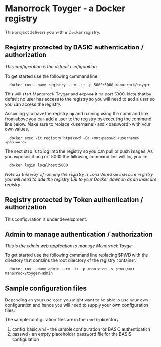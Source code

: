# Manorrock Toyger - a Docker registry

This project delivers you with a Docker registry.

## Registry protected by BASIC authentication / authorization

_This configuration is the default configuration_

To get started use the following command line:

```shell
  docker run --name registry --rm -it -p 5000:5000 manorrock/toyger
```

This will start Manorrock Toyger and expose it on port 5000. Note that by
default no user has access to the registry so you will need to add a user so you
can access the registry.

Assuming you have the registry up and running using the command line from above
you can add a user to the registry by executing the command line below. Make 
sure to replace &lt;username> and &lt;password> with your own values.

```
  docker exec -it registry htpasswd -Bb /mnt/passwd <username> <password>
```

The next step is to log into the registry so you can pull or push images. As you
exposed it on port 5000 the following command line will log you in:

```shell
  docker login localhost:5000
```

_Note as this way of running the registry is considered an insecure registry you
will need to add the registry URI to your Docker daemon as an insecure registry_

## Registry protected by Token authentication / authorization

This configuration is under development.

## Admin to manage authentication / authorization

_This is the admin web application to manage Manorrock Toyger_

To get started use the following command line replacing $PWD with the directory
that contains the root directory of the registry container.

```shell
  docker run --name admin --rm -it -p 8080:8080 -v $PWD:/mnt manorrock/toyger-admin
```

## Sample configuration files

Depending on your use case you might want to be able to use your own 
configuration and hence you will need to supply your own configuration files.

The sample configuration files are in the `config` directory.

1. config_basic.yml - the sample configuration for BASIC authentication
1. passwd - an empty placeholder password file for the BASIS configuration

